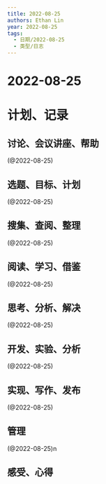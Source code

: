 ```yaml
---
title: 2022-08-25
authors: Ethan Lin
year: 2022-08-25 
tags:
  - 日期/2022-08-25 
  - 类型/日志 
---
```



# 2022-08-25






# 计划、记录

## 讨论、会议讲座、帮助

(@2022-08-25)



## 选题、目标、计划

(@2022-08-25)



## 搜集、查阅、整理

(@2022-08-25)



## 阅读、学习、借鉴

(@2022-08-25)



## 思考、分析、解决

(@2022-08-25)



## 开发、实验、分析

(@2022-08-25)



## 实现、写作、发布

(@2022-08-25)





## 管理

(@2022-08-25)n



## 感受、心得




